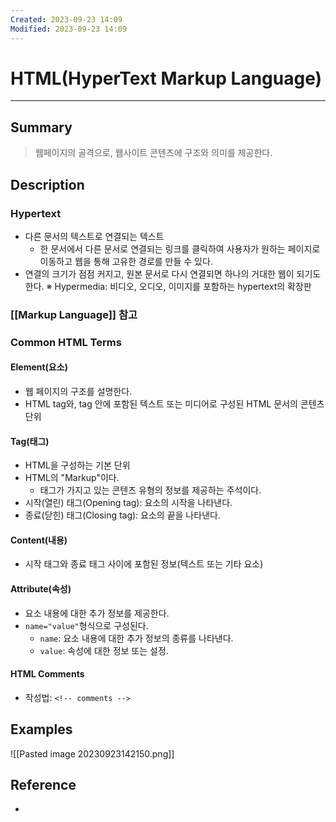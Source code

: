 ```yaml
---
Created: 2023-09-23 14:09
Modified: 2023-09-23 14:09
---
```


# HTML(HyperText Markup Language)
---
## Summary
> 웹페이지의 골격으로, 웹사이트 콘텐츠에 구조와 의미를 제공한다.
## Description
### Hypertext
- 다른 문서의 텍스트로 연결되는 텍스트
	- 한 문서에서 다른 문서로 연결되는 링크를 클릭하여 사용자가 원하는 페이지로 이동하고 웹을 통해 고유한 경로를 만들 수 있다.
- 연결의 크기가 점점 커지고, 원본 문서로 다시 연결되면 하나의 거대한 웹이 되기도 한다.
※ Hypermedia: 비디오, 오디오, 이미지를 포함하는 hypertext의 확장판
### [[Markup Language]] 참고
### Common HTML Terms
#### Element(요소)
- 웹 페이지의 구조를 설명한다.
- HTML tag와, tag 안에 포함된 텍스트 또는 미디어로 구성된 HTML 문서의 콘텐츠 단위
#### Tag(태그)
- HTML을 구성하는 기본 단위
- HTML의 "Markup"이다.
	- 태그가 가지고 있는 콘텐츠 유형의 정보를 제공하는 주석이다.
- 시작(열린) 태그(Opening tag): 요소의 시작을 나타낸다.
- 종료(닫힌) 태그(Closing tag): 요소의 끝을 나타낸다.
#### Content(내용)
- 시작 태그와 종료 태그 사이에 포함된 정보(텍스트 또는 기타 요소)
#### Attribute(속성)
- 요소 내용에 대한 추가 정보를 제공한다.
- `name="value"`형식으로 구성된다.
	- `name`: 요소 내용에 대한 추가 정보의 종류를 나타낸다.
	- `value`: 속성에 대한 정보 또는 설정.
#### HTML Comments
- 작성법: `<!-- comments -->`
## Examples
![[Pasted image 20230923142150.png]]
## Reference
- 